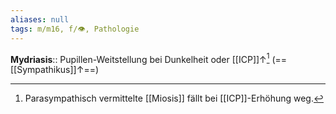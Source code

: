 ```yaml
---
aliases: null
tags: m/m16, f/👁️, Pathologie
---
```

**Mydriasis**:: Pupillen-Weitstellung bei Dunkelheit oder [[ICP]]↑[^1] (==[[Sympathikus]]↑==)

[^1]: Parasympathisch vermittelte [[Miosis]] fällt bei [[ICP]]-Erhöhung weg.